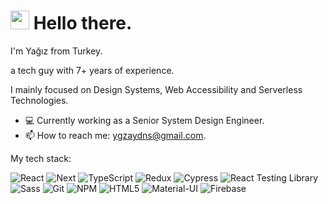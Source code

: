 <h1><img src="https://emojis.slackmojis.com/emojis/images/1531849430/4246/blob-sunglasses.gif?1531849430" width="30"/> Hello there.</h1>

<p>I'm Yağız from Turkey.

a tech guy with 7+ years of experience.

I mainly focused on Design Systems, Web Accessibility and Serverless Technologies.

- 💻 Currently working as a Senior System Design Engineer.
- 📫 How to reach me: ygzaydns@gmail.com.

My tech stack:

<div>
  <img alt="React" src="https://img.shields.io/badge/-React-45b8d8?style=flat-square&logo=react&logoColor=white" />
  <img alt="Next" src="https://img.shields.io/badge/Next-black?style=style=flat-square&logo=next.js&logoColor=white" />
  <img alt="TypeScript" src="https://img.shields.io/badge/-TypeScript-007ACC?style=flat-square&logo=typescript&logoColor=white" />
  <img alt="Redux" src="https://img.shields.io/badge/-Redux-764ABC?style=flat-square&logo=redux&logoColor=white" />
  <img alt="Cypress" src="https://img.shields.io/badge/-cypress-%23E5E5E5?style=flat-square&&logo=cypress&logoColor=058a5e" />
  <img alt="React Testing Library" src="https://img.shields.io/badge/-TestingLibrary-%23E33332?style=flat-square&&logo=testing-library&logoColor=white" />
  <img alt="Sass" src="https://img.shields.io/badge/-Sass-CC6699?style=flat-square&logo=sass&logoColor=white" />
  <img alt="Git" src="https://img.shields.io/badge/-Git-F05032?style=flat-square&logo=git&logoColor=white" />
  <img alt="NPM" src="https://img.shields.io/badge/-NPM-CB3837?style=flat-square&logo=npm&logoColor=white" />
  <img alt="HTML5" src="https://img.shields.io/badge/-HTML5-E34F26?style=flat-square&logo=html5&logoColor=white" />
  <img alt="Material-UI" src="https://img.shields.io/badge/MUI-%230081CB.svg?style=flat-square&logo=mui&logoColor=white" />
  <img alt="Firebase" src="https://img.shields.io/badge/firebase-%23039BE5.svg?style=flat-square&logo=firebase" />
</div>


